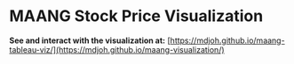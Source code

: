 # MAANG Stock Price Visualization
**See and interact with the visualization at:** [https://mdjoh.github.io/maang-tableau-viz/](https://mdjoh.github.io/maang-visualization/)
